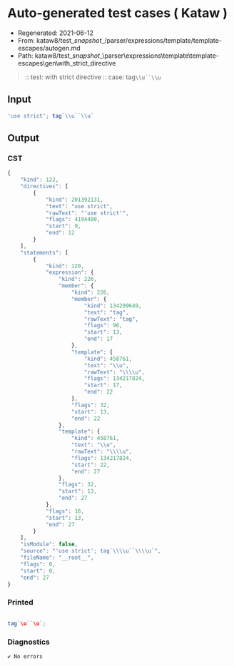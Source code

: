 # Auto-generated test cases ( Kataw )
- Regenerated: 2021-06-12
- From: kataw8/test\__snapshot__/parser/expressions/template/template-escapes/autogen.md
- Path: kataw8/test\__snapshot__\parser\expressions\template\template-escapes\gen\with_strict_directive
> :: test: with strict directive
> :: case: tag`\\u``\\u`
## Input

`````js
'use strict'; tag`\\u``\\u`
`````
## Output

### CST

```javascript
{
    "kind": 122,
    "directives": [
        {
            "kind": 201392131,
            "text": "use strict",
            "rawText": "'use strict'",
            "flags": 4194400,
            "start": 0,
            "end": 12
        }
    ],
    "statements": [
        {
            "kind": 120,
            "expression": {
                "kind": 226,
                "member": {
                    "kind": 226,
                    "member": {
                        "kind": 134299649,
                        "text": "tag",
                        "rawText": "tag",
                        "flags": 96,
                        "start": 13,
                        "end": 17
                    },
                    "template": {
                        "kind": 458761,
                        "text": "\\u",
                        "rawText": "\\\\u",
                        "flags": 134217824,
                        "start": 17,
                        "end": 22
                    },
                    "flags": 32,
                    "start": 13,
                    "end": 22
                },
                "template": {
                    "kind": 458761,
                    "text": "\\u",
                    "rawText": "\\\\u",
                    "flags": 134217824,
                    "start": 22,
                    "end": 27
                },
                "flags": 32,
                "start": 13,
                "end": 27
            },
            "flags": 16,
            "start": 13,
            "end": 27
        }
    ],
    "isModule": false,
    "source": "'use strict'; tag`\\\\u``\\\\u`",
    "fileName": "__root__",
    "flags": 0,
    "start": 0,
    "end": 27
}
```

### Printed

```javascript

tag`\u``\u`;
```

### Diagnostics

```javascript
✔ No errors
```

